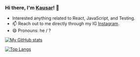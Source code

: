 ### Hi there, I'm [Kausar](https://tsarbug.netlify.com)! 👋

- Interested anything related to React, JavaScript, and Testing.
- 📫 Reach out to me directly through my IG [Instagram](https://www.instagram.com/tsarbug/).
- 😄 Pronouns: he / ?

[![My GitHub stats](https://github-readme-stats.vercel.app/api?username=kausarm&count_private=true&show_icons=true&theme=dark)](https://github.com/anuraghazra/github-readme-stats)

[![Top Langs](https://github-readme-stats.vercel.app/api/top-langs/?username=kausarm&layout=compact&theme=dark)](https://github.com/anuraghazra/github-readme-stats)
